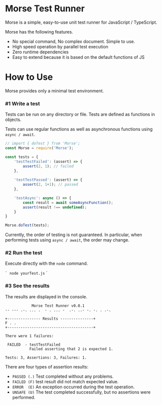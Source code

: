 # Morse Test Runner

Morse is a simple, easy-to-use unit test runner for JavaScript / TypeScript.

Morse has the following features.
* No special command, No complex document. Simple to use.
* High speed operation by parallel test execution
* Zero runtime dependencies
* Easy to extend because it is based on the default functions of JS

# How to Use
Morse provides only a minimal test environment.

### #1 Write a test
Tests can be run on any directory or file.
Tests are defined as functions in objects.

Tests can use regular functions as well as asynchronous functions using `async / await`.

```javascript
// import { doTest } from 'Morse';
const Morse = require('Morse');

const tests = {
    'testTestFailed': (assert) => {
        assert(2, 1); // failed
    },
    
    'testTestPassed': (assert) => {
        assert(2, 1+1); // passed
    },

    'testAsync': async () => {
        const result = await someAsyncFunction();
        assert(result !== undefined);
    }
}

Morse.doTest(tests);
```

Currently, the order of testing is not guaranteed. In particular, when performing tests using `async / await`, the order may change.

### #2 Run the test
Execute directly with the `node` command.

`` `
node yourTest.js
`` `

### #3 See the results
The results are displayed in the console.

```
            Morse Test Runner v0.0.1
-- --- .-. ... .  - . ... -  .-. ..- -. -. . .-.

+--------------- Results ---------------+
F . .
+---------------------------------------+

There were 1 failures:

 FAILED  - testTestFailed
           Failed asserting that 2 is expected 1.

Tests: 3, Assertions: 3, Failures: 1.
```

There are four types of assertion results:
* `PASSED (.)` Test completed without any problems.
* `FAILED (F)` test result did not match expected value.
* `ERROR  (E)` An exception occurred during the test operation.
* `UNSAFE (U)` The test completed successfully, but no assertions were performed.
